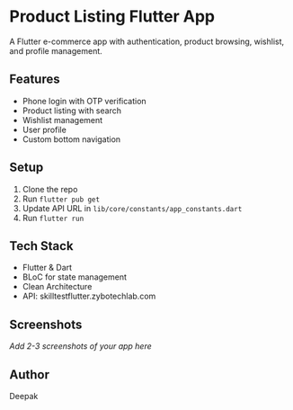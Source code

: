 # Product Listing Flutter App

A Flutter e-commerce app with authentication, product browsing, wishlist, and profile management.

## Features
- Phone login with OTP verification
- Product listing with search
- Wishlist management
- User profile
- Custom bottom navigation

## Setup
1. Clone the repo
2. Run `flutter pub get`
3. Update API URL in `lib/core/constants/app_constants.dart`
4. Run `flutter run`

## Tech Stack
- Flutter & Dart
- BLoC for state management
- Clean Architecture
- API: skilltestflutter.zybotechlab.com

## Screenshots
*Add 2-3 screenshots of your app here*

## Author
Deepak
